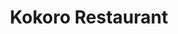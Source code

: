 ---
layout: place
title: Kokoro Restaurant
permalink: /colorado/arvada/kokoro-restaurant.html
stateAbbr: CO
stateName: Colorado
cityName: Arvada
seo:
  type: restaurant
  links: null
place_id: ChIJsUFc7TSGa4cRyAM70oz8dl0
photos:
  - name: >-
      places/ChIJsUFc7TSGa4cRyAM70oz8dl0/photos/AeeoHcKm_8LAQiTkKEnSoWgxe9ycDa-TpWcO9dbzGhQ7saqZHEyx4hPbMdSLORyXU-FhZwGXawDNV2wAp6uaeKo4EPfb_aWSKbDaAFo3IrJZ5c68qF6jCgZgWpzkp0SJCbaGPB5h9w_v-h2Ehv8umVAkD_gCPk-WWsuwtJb8L8EdJ_kgdl9jLQDPGKY7pJ1HZdeiVLZwV48VyXeMbfcuCulvH-IC-zDDd8e9C6bSmEpDwIOPyffeLqoaXFtCxK82yoF5lTO_kHzUXzYzl2L8qvPcR6EHtdz943BZRkV206D3gceQJA
    widthPx: 555
    heightPx: 370
    authorAttributions:
      - displayName: Kokoro Restaurant
        uri: https://maps.google.com/maps/contrib/108710497348447405913
        photoUri: >-
          https://lh3.googleusercontent.com/a-/ALV-UjWViT9Y69cbH94tO7o_M87rIxIEAkDHWVn_OSfLUyH2ExwvzW83=s100-p-k-no-mo
    flagContentUri: >-
      https://www.google.com/local/imagery/report/?cb_client=maps_api_places.places_api&image_key=!1e10!2sAF1QipMT5vc0GmzMFc68Mh_96Dqapl_Aq27aBT_Ml3FL&hl=en-US
    googleMapsUri: >-
      https://www.google.com/maps/place//data=!3m4!1e2!3m2!1sAF1QipMT5vc0GmzMFc68Mh_96Dqapl_Aq27aBT_Ml3FL!2e10!4m2!3m1!1s0x876b8634ed5c41b1:0x5d76fc8cd23b03c8
  - name: >-
      places/ChIJsUFc7TSGa4cRyAM70oz8dl0/photos/AeeoHcJ8Yk6YFcJ68qit30Od0VvFeICRbsd2kAvpQC4rRUfAets9SmZ8OLODH7pcVqXyounjYcoz5dD74ANf6v6xcenbhwEAA7iFJYkiBxEvi6fMUBHGAXarQY-l5IK6IM18j2cF9QCGzHg-cgxANQwNzkLVsRN3PcXuarqQYvbDp6RfX6ReiuQ91JDseKdygzKsKBM_W5fTdjltWJuCoeo5YB1mjDG4Wchd2JIfJgxZAg5BTp4kS7qtIayUxEgS2bkAgwTHJGl7YfH2nw8kSt1WD80d2TqzR05KCGXZ3D35IAqKpg
    widthPx: 803
    heightPx: 535
    authorAttributions:
      - displayName: Kokoro Restaurant
        uri: https://maps.google.com/maps/contrib/108710497348447405913
        photoUri: >-
          https://lh3.googleusercontent.com/a-/ALV-UjWViT9Y69cbH94tO7o_M87rIxIEAkDHWVn_OSfLUyH2ExwvzW83=s100-p-k-no-mo
    flagContentUri: >-
      https://www.google.com/local/imagery/report/?cb_client=maps_api_places.places_api&image_key=!1e10!2sAF1QipOc_BkdH6cv0euSFVQFt91CQipjjSPAHE5Z1NCt&hl=en-US
    googleMapsUri: >-
      https://www.google.com/maps/place//data=!3m4!1e2!3m2!1sAF1QipOc_BkdH6cv0euSFVQFt91CQipjjSPAHE5Z1NCt!2e10!4m2!3m1!1s0x876b8634ed5c41b1:0x5d76fc8cd23b03c8
  - name: >-
      places/ChIJsUFc7TSGa4cRyAM70oz8dl0/photos/AeeoHcKXMhlV6_nHkOYq_UQwturPTI9jTgOcYVbn2VpTt1N41wpXB58kRfFDSLlARYaKX2BbU-9IGesewZAs9hlatFA_N0rH-f2ezNIIHLIS0qqBzZfuzpTNgSRvveGxzbsQ60WfApun54MhjqZowQMWLIcV-SD-UB1xQju34p3E62wjjLuNTVewSiK2-CfumYGa-gimvL8y4LDdLzozoUF7fqUBey1eHXpXcjPs7CcT0mXKOu1E0a26atXeJgTJjnpy_6L8LDj9zU5v2tBa00zSSgW4233qh0mztwfZUawN36fFROqc1bQEyegi6HYfPXhfhD7nH-yuzNCnVQ5LID8THdNGFfDkvps7BGJZajw9SPUEHX-AI95PgavZ9xj2UE0r8Wxuk608-nk7QVcedqM8-wQmXY_UUNtuufmkeMl7oworBUA8
    widthPx: 4032
    heightPx: 2268
    authorAttributions:
      - displayName: Gaby Perlinger
        uri: https://maps.google.com/maps/contrib/112841405343935558503
        photoUri: >-
          https://lh3.googleusercontent.com/a-/ALV-UjWfaYqLqZB8wtaaPi7ZPygWL4pgEwxcpX39MtgDxAWV0GAbWfcX=s100-p-k-no-mo
    flagContentUri: >-
      https://www.google.com/local/imagery/report/?cb_client=maps_api_places.places_api&image_key=!1e10!2sCIHM0ogKEICAgIDxy6bb3wE&hl=en-US
    googleMapsUri: >-
      https://www.google.com/maps/place//data=!3m4!1e2!3m2!1sCIHM0ogKEICAgIDxy6bb3wE!2e10!4m2!3m1!1s0x876b8634ed5c41b1:0x5d76fc8cd23b03c8
  - name: >-
      places/ChIJsUFc7TSGa4cRyAM70oz8dl0/photos/AeeoHcL1fdAQbKOKsbsHLU3Or7zIWvab-Cv7U5ZugIDkPVHEpZIt5pbj4dEGuxQbY6gUm_-45SYMsGxkJrY3_pIEzTcGO5JtFVflee0OfuLL9pw1x3TJtyN3eNRAu1YdTf771IDBSwfp2gaQERYnVQEoSxXxsXaaKdbfpElfthDemqHllYcyGTplFsTHTSXYecmWRSfEwZ-n3IMZjS_Vm1iw8fNstFuppFFDGP-iCsSOQiRIo6e516TyGxoexaOB5lpst0KYG0eogqqXuOpuLeaOGWPEDMe6HbILR8Alq49i2hh8g7BpCbxlwKaEbNMz5WOs1hs3uaeNmUzZJiFvz_8V5luMv61JZoi3Us_mJFPCEjIlgcQO5qClhugq3x88Bn5_Qba0CNfGRw7UkUs7sc4-nqO2hswMofER8k80Uo3bPSkSUw
    widthPx: 4032
    heightPx: 3024
    authorAttributions:
      - displayName: Nicky Newell
        uri: https://maps.google.com/maps/contrib/106709537148444842964
        photoUri: >-
          https://lh3.googleusercontent.com/a/ACg8ocIO1UyW5jegUdnnyB1c8klp_K0t0D3fHM30Rm9zqVeg04BXqQ=s100-p-k-no-mo
    flagContentUri: >-
      https://www.google.com/local/imagery/report/?cb_client=maps_api_places.places_api&image_key=!1e10!2sCIHM0ogKEICAgIDRxpSQVw&hl=en-US
    googleMapsUri: >-
      https://www.google.com/maps/place//data=!3m4!1e2!3m2!1sCIHM0ogKEICAgIDRxpSQVw!2e10!4m2!3m1!1s0x876b8634ed5c41b1:0x5d76fc8cd23b03c8
  - name: >-
      places/ChIJsUFc7TSGa4cRyAM70oz8dl0/photos/AeeoHcIWYS9iu711qyes0YenpPk30V4e0CzmOgHVuBruHLe0qEjXad6ZgfrxLzcnrR4sf83JoLd38EumYI63MoCy3-Qb0C9JFom4CBNV9Fsx8wK8EKqvzqh9OwhIWxuZdHcC13TxKPC7zEP3i85HexObgPq8T6raYbX_3bJZuqHb3PbJ_wX4eNLdn4O03Gwdkq9Oed0OlulgCE0TV7mpFLPZZISrLiqCkYeC1u_t0cnGu-pw_Xw6nER3vtoymwsRlByacdKzQg7t72xq998oP0OXQpcfuY-vksy53MVuJo14PHSgZxyysGgG1kt01E4MGfKPNLTua0oRj6Ru7ZEmP6tpJvtvEPi0bX8WH4XMIXg-yb2agLRF-ctF6g1uBatOdsFER5KsLySaX0og7V711YNhMRTr_la8xJqHx5UNk0fLnfVGCg
    widthPx: 4000
    heightPx: 3000
    authorAttributions:
      - displayName: David Zou
        uri: https://maps.google.com/maps/contrib/103859572299821542589
        photoUri: >-
          https://lh3.googleusercontent.com/a-/ALV-UjVwZpMFZGJhVplBzkKdEM0RdnkZgcumVjygrvobVC8OCzaoeMU=s100-p-k-no-mo
    flagContentUri: >-
      https://www.google.com/local/imagery/report/?cb_client=maps_api_places.places_api&image_key=!1e10!2sCIHM0ogKEICAgICL55_BaQ&hl=en-US
    googleMapsUri: >-
      https://www.google.com/maps/place//data=!3m4!1e2!3m2!1sCIHM0ogKEICAgICL55_BaQ!2e10!4m2!3m1!1s0x876b8634ed5c41b1:0x5d76fc8cd23b03c8
  - name: >-
      places/ChIJsUFc7TSGa4cRyAM70oz8dl0/photos/AeeoHcJMye9gAvYlGkfyj_kKAId8BPMb8nb8gFSubWhf9fHh4UFGdGzZv5EhLjb4Di9a8RAXPqhDJFk46aI_kXlEzj31k1QzZVW3f957hw4K_4pLC7rWh1T_6ZcF5CfLsYynSeFTMlV5o3mNjjXioYJa5gaXD5Tzz-m1Ip75-jLhVfm715ckRAV-TfVrUxuVH2ZkVUI_56D76XqEpKVIGDgmjBBXlWE36xynqH5u2R8-EmcxRF-lyr5Y_AQBsb82o6fwqzNMSYHjwo7bhTL4K1Dkb78Xnqyzx0G0Fp7Js_roWIFfLPSPHlLbDUdFDLOmOZjGH4Bz3uNlE_8CbaCI27VnYeuZ4uxJJNYya080gytPFfuX1eTZC71r2fFw2IpdsP1ePrCNXuaRACYlb9XUNHhSKQ5PntO6tm05SMOIzZ4PUwHoe70d
    widthPx: 2268
    heightPx: 4032
    authorAttributions:
      - displayName: Patrick Tully
        uri: https://maps.google.com/maps/contrib/116237923258753194844
        photoUri: >-
          https://lh3.googleusercontent.com/a/ACg8ocKM28HBIu_mg2gScNueK5oeo8eh9ecuQ5aKWI00ejtfLFQVP_mG=s100-p-k-no-mo
    flagContentUri: >-
      https://www.google.com/local/imagery/report/?cb_client=maps_api_places.places_api&image_key=!1e10!2sCIHM0ogKEICAgICJhMfvtQE&hl=en-US
    googleMapsUri: >-
      https://www.google.com/maps/place//data=!3m4!1e2!3m2!1sCIHM0ogKEICAgICJhMfvtQE!2e10!4m2!3m1!1s0x876b8634ed5c41b1:0x5d76fc8cd23b03c8
  - name: >-
      places/ChIJsUFc7TSGa4cRyAM70oz8dl0/photos/AeeoHcKYnaAxvTwl_re4gcWROgi9QsesX0-lcrk_DN8lM-A95GGSrl894-2sKH6Vh8_evoyz2Sma2tw4Sc7QErmo3MtayqdBs5ObzpQQyEy8wbhxslHaETBM3UO8nVNtPeakbM0oZWdh5x2OlpQX1Iu1JrD1Z_58e9Vl2GruOgUu8ykmnwOUvYRpTqmCQ62l849O2dQcA_mNefAQNRvoQaQx2RKPSrehnrg_DcVZ13mPnDQSjL5INMUIdwWHQLi0HShY0w5RPjOAFlbsuD15o3t36vcnqQr9o1sbDDXZ-rb54O3tE4830STW0s0z5ZESXdmyloVrUTJa-rKjSyLYrnG1fBqeiPqS9AzvEuQvIVHuRyO-EZwlgqsAisdRdTkKusMN6iK54lG-iR-0gWBOP2dmBG2uYqCwJrVLAh2jGUDND52kIA
    widthPx: 3000
    heightPx: 4000
    authorAttributions:
      - displayName: TrailBlazer5280
        uri: https://maps.google.com/maps/contrib/116407566884175176787
        photoUri: >-
          https://lh3.googleusercontent.com/a-/ALV-UjXu9j6_EVKvXYipudPscJsxYSpn517ohcAg9ojMhKxvHREDWhg=s100-p-k-no-mo
    flagContentUri: >-
      https://www.google.com/local/imagery/report/?cb_client=maps_api_places.places_api&image_key=!1e10!2sCIHM0ogKEICAgID2nKnzZg&hl=en-US
    googleMapsUri: >-
      https://www.google.com/maps/place//data=!3m4!1e2!3m2!1sCIHM0ogKEICAgID2nKnzZg!2e10!4m2!3m1!1s0x876b8634ed5c41b1:0x5d76fc8cd23b03c8
  - name: >-
      places/ChIJsUFc7TSGa4cRyAM70oz8dl0/photos/AeeoHcJE1phIPebkruQM4X3STYKQdETJKksdT7dSbwN-4GIeir1vIbrT0KmLdsy3Y8FslPgqGyJ_ignh3Nkq5WtXryKjL8sd6w4yTbMpn2ItExLpAUm3XEV1V_0I87SeAw-AZYq4k-eCpCBvkx2ciabYkFbHML4Yu6jjb15rADlifZOtGim5_0jo9YOWZjUgqb7SHLdM-RDgLMdueYKDoakvSt_Fa1-9mEoK9MehQf3R-QD0WNiM-tdZyVeXdG_TJpONnPXawtaUA8AJ7Fq9Fqh9oE3D9TXPs9ozkp4n8L5u5lQF9Q
    widthPx: 960
    heightPx: 640
    authorAttributions:
      - displayName: Kokoro Restaurant
        uri: https://maps.google.com/maps/contrib/108710497348447405913
        photoUri: >-
          https://lh3.googleusercontent.com/a-/ALV-UjWViT9Y69cbH94tO7o_M87rIxIEAkDHWVn_OSfLUyH2ExwvzW83=s100-p-k-no-mo
    flagContentUri: >-
      https://www.google.com/local/imagery/report/?cb_client=maps_api_places.places_api&image_key=!1e10!2sAF1QipPWNBprhliDoGZhbmQQVWPVII0u1pX8dg5w7lvt&hl=en-US
    googleMapsUri: >-
      https://www.google.com/maps/place//data=!3m4!1e2!3m2!1sAF1QipPWNBprhliDoGZhbmQQVWPVII0u1pX8dg5w7lvt!2e10!4m2!3m1!1s0x876b8634ed5c41b1:0x5d76fc8cd23b03c8
  - name: >-
      places/ChIJsUFc7TSGa4cRyAM70oz8dl0/photos/AeeoHcLfP7LjwY79q_tj_tTasKbwGHcDguBweFkzFExoJPJtxj08IXEurwi2-HOXG6vITrNjQp-9OcY-IgSwmtZ17vD7PXXEi7u6MNo6Prd_5nKnu5MZM_XblLGhs2oNl0ObCn5YEILuoT48OvOevj9NuvyBA_EAiQN6tLBbhOFjGd8oSPH9MVIflTAxnbUY457UcDyBrhXSskvC_zh1CpKhTmc3YIh7S1K7SLzgpY6M0KwOpdyloj_pgSB4bw2MvF4KWWaDYxu9PvGmZrEh-hXe6khs3gIgEUREOc4f9gfUtwcepOiNOoBRuzqq3CO9IEe2EWt51Z8dS7Dh5bcPMs6OxLqyp6Th6BSB3w3l2j3zXyS294d6bB1jadc0gMD1jdkCVnoXz7lmzLOZolAA4omPqkmEqMlYn5EbKYZVB9URn0U
    widthPx: 348
    heightPx: 348
    authorAttributions:
      - displayName: Lucy Shoup
        uri: https://maps.google.com/maps/contrib/104359205061952272671
        photoUri: >-
          https://lh3.googleusercontent.com/a/ACg8ocLtlV1ZwkWRSQH_mf3oKKyIrlLwDkWrSD_Wy2DjamFNAhEXuA=s100-p-k-no-mo
    flagContentUri: >-
      https://www.google.com/local/imagery/report/?cb_client=maps_api_places.places_api&image_key=!1e10!2sCIHM0ogKEICAgICJnY-5bg&hl=en-US
    googleMapsUri: >-
      https://www.google.com/maps/place//data=!3m4!1e2!3m2!1sCIHM0ogKEICAgICJnY-5bg!2e10!4m2!3m1!1s0x876b8634ed5c41b1:0x5d76fc8cd23b03c8
  - name: >-
      places/ChIJsUFc7TSGa4cRyAM70oz8dl0/photos/AeeoHcKItHWiSHEyK4jiaQrwIZKoLedHq1PXgYxYKM_pjOHQX9ST-gJhv5rd42IqPM3TxRutrdenIhond-t0LG_zZdwNXQGP4kfPu2Bz7SFzcXH8yhYNmN2lnku-Vykupt6TbUC_Vh2uq9UnluVuMyf2FnrlHVD2DUNAOZwvgbfsNkqanlc3tpkXoVaZFVCbNhQM3N3jpWmCerHOuRekyo9FDhabIJ0qDwARedugGxUiLSl_Ffyl_pV7A4WVj8PLrI4zKbfj8iUCvUuWN98F_ThNvk0wBIAN83ZhFil-dlmGYrWxYBceuN8_7sCDOANGOsQOF7p5EqZsbblPqzaPhL_1w3lB9SAuUO1k5CVHllWGVtDNnnjt9gWeQUZYk5csjCGcoa48AXB1Ra2Uxu5uRff1dgon4_knBxcEpjcuIaNlknd1WgTt
    widthPx: 4000
    heightPx: 3000
    authorAttributions:
      - displayName: Kim A
        uri: https://maps.google.com/maps/contrib/113965171159782134470
        photoUri: >-
          https://lh3.googleusercontent.com/a-/ALV-UjWGUEAVnH3roWbIFNsX_tTTtMa7qj3dZuYpPEFePX4ouuKUuaA=s100-p-k-no-mo
    flagContentUri: >-
      https://www.google.com/local/imagery/report/?cb_client=maps_api_places.places_api&image_key=!1e10!2sCIHM0ogKEICAgICxxY-XuQE&hl=en-US
    googleMapsUri: >-
      https://www.google.com/maps/place//data=!3m4!1e2!3m2!1sCIHM0ogKEICAgICxxY-XuQE!2e10!4m2!3m1!1s0x876b8634ed5c41b1:0x5d76fc8cd23b03c8
address: 5535 Wadsworth Blvd, Arvada, CO 80002, USA
street: 5535 Wadsworth Blvd
city: Arvada
state: CO
zip: '80002'
country: USA
neighborhood: I-70 Corridor
latitude: '39.797318'
longitude: '-105.077744'
accessibility_options:
  wheelchairAccessibleParking: true
  wheelchairAccessibleEntrance: true
  wheelchairAccessibleRestroom: true
  wheelchairAccessibleSeating: true
business_status: OPERATIONAL
name: Kokoro Restaurant
google_maps_links:
  directionsUri: >-
    https://www.google.com/maps/dir//''/data=!4m7!4m6!1m1!4e2!1m2!1m1!1s0x876b8634ed5c41b1:0x5d76fc8cd23b03c8!3e0
  placeUri: https://maps.google.com/?cid=6734847974531859400
  writeAReviewUri: >-
    https://www.google.com/maps/place//data=!4m3!3m2!1s0x876b8634ed5c41b1:0x5d76fc8cd23b03c8!12e1
  reviewsUri: >-
    https://www.google.com/maps/place//data=!4m4!3m3!1s0x876b8634ed5c41b1:0x5d76fc8cd23b03c8!9m1!1b1
  photosUri: >-
    https://www.google.com/maps/place//data=!4m3!3m2!1s0x876b8634ed5c41b1:0x5d76fc8cd23b03c8!10e5
primary_type: Japanese Restaurant
opening_hours:
  regular: null
  current: null
secondary_opening_hours:
  regular:
    weekdayDescriptions: null
    type: null
  current:
    weekdayDescriptions: null
    type: null
phone: null
price_level: null
price_range: null
rating: null
rating_count: 0
website: null
description: >-
  Discover Kokoro Restaurant in Arvada, CO$$$Kokoro Restaurant in Arvada, CO,
  stands out as a welcoming spot for enjoying authentic Japanese flavors,
  featuring fresh sushi rolls and hearty entrees in a relaxed, family-oriented
  environment. This eatery emphasizes accessibility with features like
  wheelchair-friendly parking and seating, making it easy for everyone to savor
  its diverse menu options. Patrons can explore a variety of sushi dishes that
  highlight quality ingredients, perfect for those searching for top-rated sushi
  restaurants nearby. The kid-friendly setting includes thoughtful touches like
  a dedicated children's menu, adding to its appeal for casual family outings or
  quick meals. Whether you're looking for sushi places near me or
  Japanese-inspired dining, Kokoro delivers a comfortable atmosphere that
  combines simplicity with satisfying tastes.
generative_summary: >-
  Discover Kokoro Restaurant in Arvada, CO$$$Kokoro Restaurant in Arvada, CO,
  stands out as a welcoming spot for enjoying authentic Japanese flavors,
  featuring fresh sushi rolls and hearty entrees in a relaxed, family-oriented
  environment. This eatery emphasizes accessibility with features like
  wheelchair-friendly parking and seating, making it easy for everyone to savor
  its diverse menu options. Patrons can explore a variety of sushi dishes that
  highlight quality ingredients, perfect for those searching for top-rated sushi
  restaurants nearby. The kid-friendly setting includes thoughtful touches like
  a dedicated children's menu, adding to its appeal for casual family outings or
  quick meals. Whether you're looking for sushi places near me or
  Japanese-inspired dining, Kokoro delivers a comfortable atmosphere that
  combines simplicity with satisfying tastes.
generative_disclosure: Summarized by AI using the Grok-3-Mini model.
reviews: null
review_summary: >-
  What Visitors Are Saying$$$Folks who stop by Kokoro often appreciate the
  straightforward vibe and tasty sushi selections that make it a go-to for
  everyday eats. Many comments highlight the fresh flavors and welcoming setup,
  especially for families, helping it hold up as a solid choice in the area.
  While experiences vary, there's a general nod to the reliable service and
  kid-friendly options that keep things light and enjoyable. Overall, it's
  frequently praised for offering good value without the fuss, encouraging
  repeat visits for anyone craving Japanese dishes close to home. If you're on
  the hunt for the best sushi near me, this spot tends to deliver a consistently
  positive experience that feels just right for casual diners.
review_disclosure: Summarized by AI using the Grok-3-Mini model.
parking_options: null
payment_options: null
allow_dogs: null
curbside_pickup: null
delivery: null
dine_in: null
good_for_children: null
good_for_groups: null
good_for_sports: null
live_music: null
menu_for_children: null
outdoor_seating: null
reservable: null
restroom: null
serves_beer: null
serves_breakfast: null
serves_brunch: null
serves_cocktails: null
serves_coffee: null
serves_dinner: null
serves_dessert: null
serves_lunch: null
serves_vegetarian_food: null
serves_wine: null
takeout: null
update_category: pro
places_description: null

---